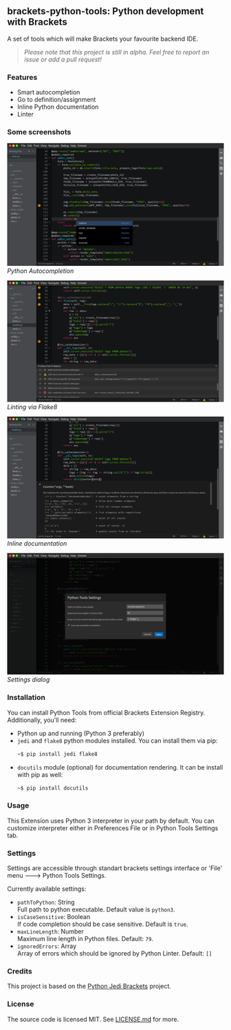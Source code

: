 ## brackets-python-tools: Python development with Brackets

A set of tools which will make Brackets your favourite backend IDE.

> *Please note that this project is still in alpha. Feel free to report an issue or add a pull request!*

### Features
  - Smart autocompletion
  - Go to definition/assignment
  - Inline Python documentation
  - Linter

### Some screenshots
![autocompletion](screenshots/autocompletion.png)
*Python Autocompletion*

![linting](screenshots/lint.png)
*Linting via Flake8*

![docs](screenshots/docs.png)
*Inline documentation*

![settings](screenshots/settings.png)
*Settings dialog*

### Installation
You can install Python Tools from official Brackets Extension Registry.
Additionally, you'll need:
  - Python up and running (Python 3 preferably)
  - `jedi` and `flake8` python modules installed. You can install them via pip:
    ```bash
    ~$ pip install jedi flake8
    ```
  - `docutils` module (optional) for documentation rendering. It can be install with pip as well:
    ```bash
    ~$ pip install docutils
    ```

### Usage
This Extension uses Python 3 interpreter in your path by default. You can customize interpreter either in Preferences File or in Python Tools Settings tab.

### Settings
Settings are accessible through standart brackets settings interface or 'File' menu 🡒 Python Tools Settings.

Currently available settings:
  - `pathToPython`: String<br>
    Full path to python executable. Default value is `python3`.
  - `isCaseSensitive`: Boolean<br>
    If code completion should be case sensitive. Default is `true`.
  - `maxLineLength`: Number<br>
    Maximum line length in Python files. Default: `79`.
  - `ignoredErrors`: Array<br>
    Array of errors which should be ignored by Python Linter. Default: `[]`

### Credits
This project is based on the [Python Jedi Brackets](https://github.com/saravanan-k90/python-jedi-brackets) project.

### License
The source code is licensed MIT. See [LICENSE.md](LICENSE.md) for more.